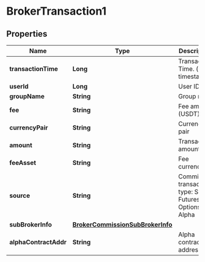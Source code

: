 
# BrokerTransaction1

## Properties

Name | Type | Description | Notes
------------ | ------------- | ------------- | -------------
**transactionTime** | **Long** | Transaction Time. (unix timestamp) |  [optional]
**userId** | **Long** | User ID |  [optional]
**groupName** | **String** | Group name |  [optional]
**fee** | **String** | Fee amount (USDT) |  [optional]
**currencyPair** | **String** | Currency pair |  [optional]
**amount** | **String** | Transaction amount |  [optional]
**feeAsset** | **String** | Fee currency |  [optional]
**source** | **String** | Commission transaction type: Spot, Futures, Options, Alpha |  [optional]
**subBrokerInfo** | [**BrokerCommissionSubBrokerInfo**](BrokerCommissionSubBrokerInfo.md) |  |  [optional]
**alphaContractAddr** | **String** | Alpha contract address |  [optional]

